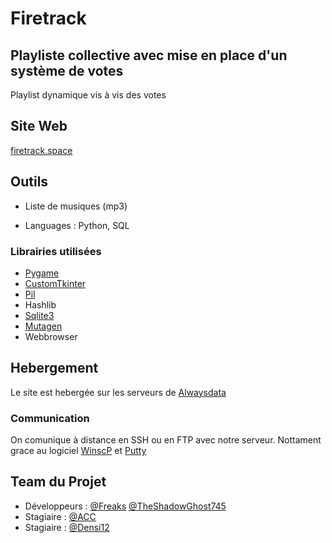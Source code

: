 # Firetrack
Playliste collective avec mise en place d'un système de votes
---
Playlist dynamique vis à vis des votes
## Site Web
[firetrack.space](http://firetrack.space)
## Outils
* Liste de musiques (mp3) 

* Languages : Python, SQL
 ### Librairies utilisées
  * [Pygame](https://github.com/pygame/pygame)
  * [CustomTkinter](https://github.com/TomSchimansky/CustomTkinter)
  * [Pil](https://github.com/python-pillow/Pillow)
  * Hashlib
  * [Sqlite3](https://github.com/sqlite/sqlite)
  * [Mutagen](https://github.com/mutagen-io/mutagen)
  * Webbrowser
 
## Hebergement
Le site est hebergée sur les serveurs de [Alwaysdata](https://www.alwaysdata.com/fr/)
### Communication
  On comunique à distance en SSH ou en FTP avec notre serveur. Nottament grace au logiciel [WinscP](https://winscp.net/eng/download.php) et [Putty](https://www.putty.org/)
## Team du Projet

* Développeurs : [@Freaks](https://github.com/Hugo-Galley) [@TheShadowGhost745](https://github.com/TheShadowGhost745) 
* Stagiaire : [@ACC](https://github.com/Accel-O)
* Stagiaire :  [@Densi12](https://github.com/Densi2)
